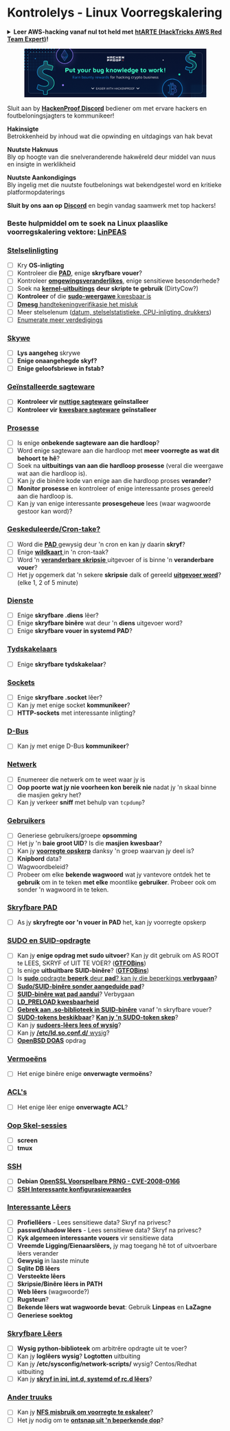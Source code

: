 # Kontrolelys - Linux Voorregskalering

<details>

<summary><strong>Leer AWS-hacking vanaf nul tot held met</strong> <a href="https://training.hacktricks.xyz/courses/arte"><strong>htARTE (HackTricks AWS Red Team Expert)</strong></a><strong>!</strong></summary>

Ander maniere om HackTricks te ondersteun:

* As jy jou **maatskappy geadverteer wil sien in HackTricks** of **HackTricks in PDF wil aflaai** Kyk na die [**INSKRYWINGSPLANNE**](https://github.com/sponsors/carlospolop)!
* Kry die [**amptelike PEASS & HackTricks swag**](https://peass.creator-spring.com)
* Ontdek [**Die PEASS Familie**](https://opensea.io/collection/the-peass-family), ons versameling van eksklusiewe [**NFTs**](https://opensea.io/collection/the-peass-family)
* **Sluit aan by die** 💬 [**Discord-groep**](https://discord.gg/hRep4RUj7f) of die [**telegram-groep**](https://t.me/peass) of **volg** ons op **Twitter** 🐦 [**@hacktricks\_live**](https://twitter.com/hacktricks\_live)**.**
* **Deel jou haktruuks deur PR's in te dien by die** [**HackTricks**](https://github.com/carlospolop/hacktricks) en [**HackTricks Cloud**](https://github.com/carlospolop/hacktricks-cloud) github-opslag.

</details>

<figure><img src="../.gitbook/assets/image (380).png" alt=""><figcaption></figcaption></figure>

Sluit aan by [**HackenProof Discord**](https://discord.com/invite/N3FrSbmwdy) bediener om met ervare hackers en foutbeloningsjagters te kommunikeer!

**Hakinsigte**\
Betrokkenheid by inhoud wat die opwinding en uitdagings van hak bevat

**Nuutste Haknuus**\
Bly op hoogte van die snelveranderende hakwêreld deur middel van nuus en insigte in werklikheid

**Nuutste Aankondigings**\
Bly ingelig met die nuutste foutbelonings wat bekendgestel word en kritieke platformopdaterings

**Sluit by ons aan op** [**Discord**](https://discord.com/invite/N3FrSbmwdy) en begin vandag saamwerk met top hackers!

### **Beste hulpmiddel om te soek na Linux plaaslike voorregskalering vektore:** [**LinPEAS**](https://github.com/carlospolop/privilege-escalation-awesome-scripts-suite/tree/master/linPEAS)

### [Stelselinligting](privilege-escalation/#system-information)

* [ ] Kry **OS-inligting**
* [ ] Kontroleer die [**PAD**](privilege-escalation/#path), enige **skryfbare vouer**?
* [ ] Kontroleer [**omgewingsveranderlikes**](privilege-escalation/#env-info), enige sensitiewe besonderhede?
* [ ] Soek na [**kernel-uitbuitings**](privilege-escalation/#kernel-exploits) **deur skripte te gebruik** (DirtyCow?)
* [ ] **Kontroleer** of die [**sudo-weergawe** kwesbaar is](privilege-escalation/#sudo-version)
* [ ] [**Dmesg** handtekeningverifikasie het misluk](privilege-escalation/#dmesg-signature-verification-failed)
* [ ] Meer stelselenum ([datum, stelselstatistieke, CPU-inligting, drukkers](privilege-escalation/#more-system-enumeration))
* [ ] [Enumerate meer verdedigings](privilege-escalation/#enumerate-possible-defenses)

### [Skywe](privilege-escalation/#drives)

* [ ] **Lys aangeheg** skrywe
* [ ] **Enige onaangehegde skyf?**
* [ ] **Enige geloofsbriewe in fstab?**

### [**Geïnstalleerde sagteware**](privilege-escalation/#installed-software)

* [ ] **Kontroleer vir** [**nuttige sagteware**](privilege-escalation/#useful-software) **geïnstalleer**
* [ ] **Kontroleer vir** [**kwesbare sagteware**](privilege-escalation/#vulnerable-software-installed) **geïnstalleer**

### [Prosesse](privilege-escalation/#processes)

* [ ] Is enige **onbekende sagteware aan die hardloop**?
* [ ] Word enige sagteware aan die hardloop met **meer voorregte as wat dit behoort te hê**?
* [ ] Soek na **uitbuitings van aan die hardloop prosesse** (veral die weergawe wat aan die hardloop is).
* [ ] Kan jy die binêre kode van enige aan die hardloop proses **verander**?
* [ ] **Monitor prosesse** en kontroleer of enige interessante proses gereeld aan die hardloop is.
* [ ] Kan jy van enige interessante **prosesgeheue** lees (waar wagwoorde gestoor kan word)?

### [Geskeduleerde/Cron-take?](privilege-escalation/#scheduled-jobs)

* [ ] Word die [**PAD** ](privilege-escalation/#cron-path)gewysig deur 'n cron en kan jy daarin **skryf**?
* [ ] Enige [**wildkaart** ](privilege-escalation/#cron-using-a-script-with-a-wildcard-wildcard-injection)in 'n cron-taak?
* [ ] Word 'n [**veranderbare skripsie** ](privilege-escalation/#cron-script-overwriting-and-symlink)uitgevoer of is binne 'n **veranderbare vouer**?
* [ ] Het jy opgemerk dat 'n sekere **skripsie** dalk of gereeld [**uitgevoer word**](privilege-escalation/#frequent-cron-jobs)? (elke 1, 2 of 5 minute)

### [Dienste](privilege-escalation/#services)

* [ ] Enige **skryfbare .diens** lêer?
* [ ] Enige **skryfbare binêre** wat deur 'n **diens** uitgevoer word?
* [ ] Enige **skryfbare vouer in systemd PAD**?

### [Tydskakelaars](privilege-escalation/#timers)

* [ ] Enige **skryfbare tydskakelaar**?

### [Sockets](privilege-escalation/#sockets)

* [ ] Enige **skryfbare .socket** lêer?
* [ ] Kan jy met enige socket **kommunikeer**?
* [ ] **HTTP-sockets** met interessante inligting?

### [D-Bus](privilege-escalation/#d-bus)

* [ ] Kan jy met enige D-Bus **kommunikeer**?

### [Netwerk](privilege-escalation/#network)

* [ ] Enumereer die netwerk om te weet waar jy is
* [ ] **Oop poorte wat jy nie voorheen kon bereik nie** nadat jy 'n skaal binne die masjien gekry het?
* [ ] Kan jy verkeer **sniff** met behulp van `tcpdump`?

### [Gebruikers](privilege-escalation/#users)

* [ ] Generiese gebruikers/groepe **opsomming**
* [ ] Het jy 'n **baie groot UID**? Is die **masjien** **kwesbaar**?
* [ ] Kan jy [**voorregte opskerp**](privilege-escalation/interesting-groups-linux-pe/) danksy 'n groep waarvan jy deel is?
* [ ] **Knipbord** data?
* [ ] Wagwoordbeleid?
* [ ] Probeer om elke **bekende wagwoord** wat jy vantevore ontdek het te **gebruik** om in te teken **met elke** moontlike **gebruiker**. Probeer ook om sonder 'n wagwoord in te teken.

### [Skryfbare PAD](privilege-escalation/#writable-path-abuses)

* [ ] As jy **skryfregte oor 'n vouer in PAD** het, kan jy voorregte opskerp

### [SUDO en SUID-opdragte](privilege-escalation/#sudo-and-suid)

* [ ] Kan jy **enige opdrag met sudo uitvoer**? Kan jy dit gebruik om AS ROOT te LEES, SKRYF of UIT TE VOER? ([**GTFOBins**](https://gtfobins.github.io))
* [ ] Is enige **uitbuitbare SUID-binêre**? ([**GTFOBins**](https://gtfobins.github.io))
* [ ] Is [**sudo** opdragte **beperk** deur **pad**? kan jy die beperkings **verbygaan**](privilege-escalation/#sudo-execution-bypassing-paths)?
* [ ] [**Sudo/SUID-binêre sonder aangeduide pad**](privilege-escalation/#sudo-command-suid-binary-without-command-path)?
* [ ] [**SUID-binêre wat pad aandui**](privilege-escalation/#suid-binary-with-command-path)? Verbygaan
* [ ] [**LD\_PRELOAD kwesbaarheid**](privilege-escalation/#ld\_preload)
* [ ] [**Gebrek aan .so-biblioteek in SUID-binêre**](privilege-escalation/#suid-binary-so-injection) vanaf 'n skryfbare vouer?
* [ ] [**SUDO-tokens beskikbaar**](privilege-escalation/#reusing-sudo-tokens)? [**Kan jy 'n SUDO-token skep**](privilege-escalation/#var-run-sudo-ts-less-than-username-greater-than)?
* [ ] Kan jy [**sudoers-lêers lees of wysig**](privilege-escalation/#etc-sudoers-etc-sudoers-d)?
* [ ] Kan jy [**/etc/ld.so.conf.d/** wysig](privilege-escalation/#etc-ld-so-conf-d)?
* [ ] [**OpenBSD DOAS**](privilege-escalation/#doas) opdrag
### [Vermoeëns](privilege-escalation/#capabilities)

* [ ] Het enige binêre enige **onverwagte vermoëns**?

### [ACL's](privilege-escalation/#acls)

* [ ] Het enige lêer enige **onverwagte ACL**?

### [Oop Skel-sessies](privilege-escalation/#open-shell-sessions)

* [ ] **screen**
* [ ] **tmux**

### [SSH](privilege-escalation/#ssh)

* [ ] **Debian** [**OpenSSL Voorspelbare PRNG - CVE-2008-0166**](privilege-escalation/#debian-openssl-predictable-prng-cve-2008-0166)
* [ ] [**SSH Interessante konfigurasiewaardes**](privilege-escalation/#ssh-interesting-configuration-values)

### [Interessante Lêers](privilege-escalation/#interesting-files)

* [ ] **Profiellêers** - Lees sensitiewe data? Skryf na privesc?
* [ ] **passwd/shadow lêers** - Lees sensitiewe data? Skryf na privesc?
* [ ] **Kyk algemeen interessante vouers** vir sensitiewe data
* [ ] **Vreemde Ligging/Eienaarslêers,** jy mag toegang hê tot of uitvoerbare lêers verander
* [ ] **Gewysig** in laaste minute
* [ ] **Sqlite DB lêers**
* [ ] **Versteekte lêers**
* [ ] **Skripsie/Binêre lêers in PATH**
* [ ] **Web lêers** (wagwoorde?)
* [ ] **Rugsteun**?
* [ ] **Bekende lêers wat wagwoorde bevat**: Gebruik **Linpeas** en **LaZagne**
* [ ] **Generiese soektog**

### [**Skryfbare Lêers**](privilege-escalation/#writable-files)

* [ ] **Wysig python-biblioteek** om arbitrêre opdragte uit te voer?
* [ ] Kan jy **loglêers wysig**? **Logtotten** uitbuiting
* [ ] Kan jy **/etc/sysconfig/network-scripts/** wysig? Centos/Redhat uitbuiting
* [ ] Kan jy [**skryf in ini, int.d, systemd of rc.d lêers**](privilege-escalation/#init-init-d-systemd-and-rc-d)?

### [**Ander truuks**](privilege-escalation/#other-tricks)

* [ ] Kan jy [**NFS misbruik om voorregte te eskaleer**](privilege-escalation/#nfs-privilege-escalation)?
* [ ] Het jy nodig om te [**ontsnap uit 'n beperkende dop**](privilege-escalation/#escaping-from-restricted-shells)?
